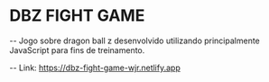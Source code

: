# DBZ FIGHT GAME

-- Jogo sobre dragon ball z desenvolvido utilizando principalmente JavaScript para fins de treinamento.

-- Link: https://dbz-fight-game-wjr.netlify.app
